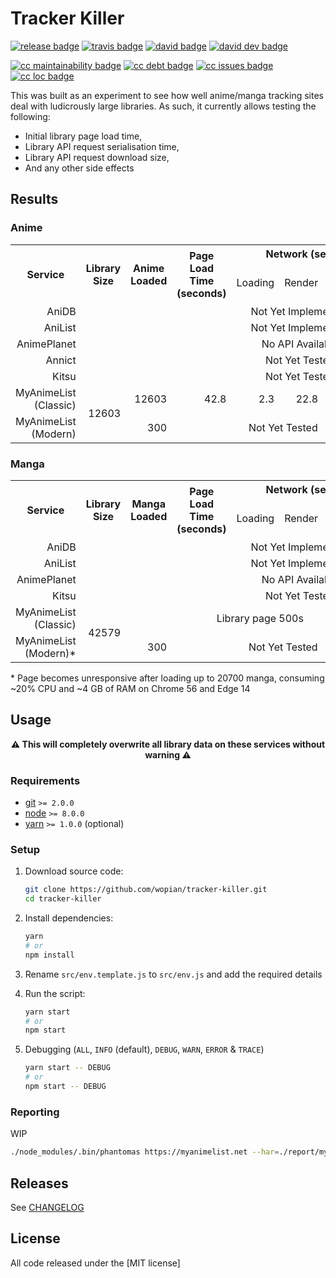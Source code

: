 # Tracker Killer

[![release badge]][release]
[![travis badge]][travis]
[![david badge]][david]
[![david dev badge]][david dev]

[![cc maintainability badge]][cc maintainability]
[![cc debt badge]][cc debt]
[![cc issues badge]][cc issues]
[![cc loc badge]][cc loc]

This was built as an experiment to see how well anime/manga tracking sites deal with ludicrously
large libraries. As such, it currently allows testing the following:
- Initial library page load time,
- Library API request serialisation time,
- Library API request download size,
- And any other side effects

## Results

### Anime

<table>
  <tr>
    <th rowspan="2">Service</th>
    <th rowspan="2">Library Size</th>
    <th rowspan="2">Anime Loaded</th>
    <th rowspan="2">Page Load Time (seconds)</th>
    <th colspan="4">Network (seconds)</th>
    <th colspan="3">API</th>
  </tr>
  <tr>
    <td>Loading</td>
    <td>Render</td>
    <td>Script</td>
    <td>Paint</td>
    <td>Response Time (seconds)</td>
    <td>Size (MB)</td>
    <td>Type</td>
  </tr>
  <tr align="right">
    <td>AniDB</td>
    <td colspan="10" align="center">Not Yet Implemented</td>
  </tr>
  <tr align="right">
    <td>AniList</td>
    <td colspan="10" align="center">Not Yet Implemented</td>
  </tr>
  <tr align="right">
    <td>AnimePlanet</td>
    <td colspan="10" align="center">No API Available</td>
  </tr>
  <tr align="right">
    <td>Annict</td>
    <td colspan="10" align="center">Not Yet Tested</td>
  </tr>
  <tr align="right">
    <td>Kitsu</td>
    <td colspan="10" align="center">Not Yet Tested</td>
  </tr>
  <tr align="right">
    <td>MyAnimeList (Classic)</td>
    <td rowspan="2">12603</td>
    <td>12603</td>
    <td>42.8</td>
    <td>2.3</td>
    <td>22.8</td>
    <td>11.2</td>
    <td>0.7</td>
    <td rowspan="2">5.2</td>
    <td rowspan="2">10.1</td>
    <td rowspan="2">XML</td>
  </tr>
  <tr align="right">
    <td>MyAnimeList (Modern)</td>
    <td>300</td>
    <td colspan="5" align="center">Not Yet Tested</td>
  </tr>
</table>

### Manga

<table>
  <tr>
    <th rowspan="2">Service</th>
    <th rowspan="2">Library Size</th>
    <th rowspan="2">Manga Loaded</th>
    <th rowspan="2">Page Load Time (seconds)</th>
    <th colspan="4">Network (seconds)</th>
    <th colspan="3">API</th>
  </tr>
  <tr>
    <td>Loading</td>
    <td>Render</td>
    <td>Script</td>
    <td>Paint</td>
    <td>Response Time (seconds)</td>
    <td>Size (MB)</td>
    <td>Type</td>
  </tr>
  <tr align="right">
    <td>AniDB</td>
    <td colspan="10" align="center">Not Yet Implemented</td>
  </tr>
  <tr align="right">
    <td>AniList</td>
    <td colspan="10" align="center">Not Yet Implemented</td>
  </tr>
  <tr align="right">
    <td>AnimePlanet</td>
    <td colspan="10" align="center">No API Available</td>
  </tr>
  <tr align="right">
    <td>Kitsu</td>
    <td colspan="10" align="center">Not Yet Tested</td>
  </tr>
  <tr align="right">
    <td>MyAnimeList (Classic)</td>
    <td rowspan="2">42579</td>
    <td colspan="6" align="center">Library page 500s</td>
    <td rowspan="2" colspan="2" align="center">API 500s</td>
    <td rowspan="2">XML</td>
  </tr>
  <tr align="right">
    <td>MyAnimeList (Modern)*</td>
    <td>300</td>
    <td colspan="5" align="center">Not Yet Tested</td>
  </tr>
</table>

\* Page becomes unresponsive after loading up to 20700 manga, consuming ~20%
CPU and ~4 GB of RAM on Chrome 56 and Edge 14

## Usage

<strong><p align="center">⚠️️ This will completely overwrite all library data on
these services without warning ⚠️️</p></strong>

### Requirements

- [git] `>= 2.0.0`
- [node] `>= 8.0.0`
- [yarn] `>= 1.0.0` (optional)

### Setup

1. Download source code:

    ```bash
    git clone https://github.com/wopian/tracker-killer.git
    cd tracker-killer
    ```

1. Install dependencies:

    ```bash
    yarn
    # or
    npm install
    ```

1. Rename `src/env.template.js` to `src/env.js` and add the required details

1. Run the script:

    ```bash
    yarn start
    # or
    npm start
    ```

1. Debugging (`ALL`, `INFO` (default), `DEBUG`, `WARN`, `ERROR` & `TRACE`)

    ```bash
    yarn start -- DEBUG
    # or
    npm start -- DEBUG
    ```

### Reporting

WIP

```bash
./node_modules/.bin/phantomas https://myanimelist.net --har=./report/myanimelist/har --film-strip --film-strip=./report/myanimelist/.filmstrip --film-strip-prefix=''
```

## Releases

See [CHANGELOG]

## License

All code released under the [MIT license]

[git]:https://git-scm.com
[node]:https://nodejs.org
[yarn]:https://yarnpkg.com

[CHANGELOG]:CHANGELOG.md
[MIT]:LICENSE.md

[release]:https://github.com/wopian/tracker-killer/releases
[release badge]:https://flat.badgen.net/github/release/wopian/tracker-killer

[david]:https://david-dm.org/wopian/tracker-killer
[david badge]:https://flat.badgen.net/david/dep/wopian/tracker-killer

[david dev]:https://david-dm.org/wopian/tracker-killer?type=dev
[david dev badge]:https://flat.badgen.net/david/dev/wopian/tracker-killer

[travis]:https://travis-ci.org/wopian/tracker-killer
[travis badge]:https://flat.badgen.net/travis/wopian/tracker-killer

[cc maintainability]:https://codeclimate.com/github/wopian/tracker-killer
[cc maintainability badge]:https://flat.badgen.net/codeclimate/maintainability/wopian/tracker-killer

[cc debt]:https://codeclimate.com/github/wopian/tracker-killer
[cc debt badge]:https://flat.badgen.net/codeclimate/tech-debt/wopian/tracker-killer

[cc issues]:https://codeclimate.com/github/wopian/tracker-killer/issues
[cc issues badge]:https://flat.badgen.net/codeclimate/issues/wopian/tracker-killer

[cc loc]:https://codeclimate.com/github/wopian/tracker-killer
[cc loc badge]:https://flat.badgen.net/codeclimate/loc/wopian/tracker-killer
